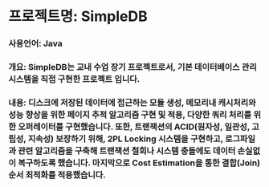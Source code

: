 # 프로젝트명: SimpleDB
### 사용언어: Java
### 개요: SimpleDB는 교내 수업 장기 프로젝트로서, 기본 데이터베이스 관리 시스템을 직접 구현한 프로젝트 입니다.
### 내용: 디스크에 저장된 데이터에 접근하는 모듈 생성, 메모리내 캐시처리와 성능 향상을 위한 페이지 추적 알고리즘 구현 및 적용, 다양한 쿼리 처리를 위한 오퍼레이터를 구현했습니다. 또한, 트랜잭션의 ACID(원자성, 일관성, 고립성, 지속성) 보장하기 위해, 2PL Locking 시스템을 구현하고, 로그파일과 관련 알고리즘을 구축해 트랜잭션 철회나 시스템 충돌에도 데이터 손실없이 복구하도록 했습니다. 마지막으로 Cost Estimation을 통한 결합(Join) 순서 최적화를 적용했습니다. 
